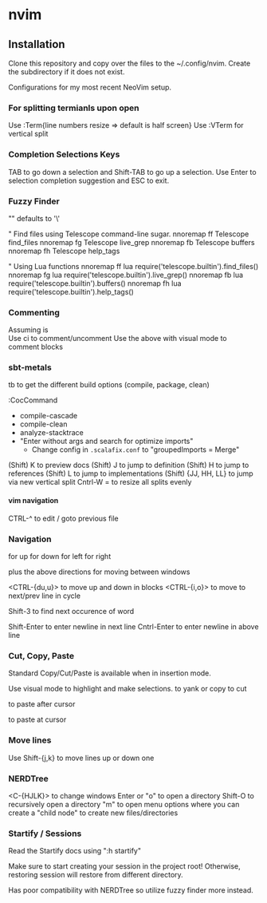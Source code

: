 # nvim

## Installation
Clone this repository and copy over the files to the ~/.config/nvim. Create the subdirectory if it does not exist. 

Configurations for my most recent NeoVim setup.

### For splitting termianls upon open

Use :Term{line numbers resize => default is half screen}
Use :VTerm for vertical split

### Completion Selections Keys

TAB to go down a selection and Shift-TAB to go up a selection. Use Enter to selection completion suggestion and ESC to exit.

### Fuzzy Finder

"<leader>" defaults to '\\'

" Find files using Telescope command-line sugar.
nnoremap <leader>ff <cmd>Telescope find_files<cr>
nnoremap <leader>fg <cmd>Telescope live_grep<cr>
nnoremap <leader>fb <cmd>Telescope buffers<cr>
nnoremap <leader>fh <cmd>Telescope help_tags<cr>

" Using Lua functions
nnoremap <leader>ff <cmd>lua require('telescope.builtin').find_files()<cr>
nnoremap <leader>fg <cmd>lua require('telescope.builtin').live_grep()<cr>
nnoremap <leader>fb <cmd>lua require('telescope.builtin').buffers()<cr>
nnoremap <leader>fh <cmd>lua require('telescope.builtin').help_tags()<cr>

### Commenting

Assuming <leader> is \
Use <leader>ci to comment/uncomment
Use the above with visual mode to comment blocks

### sbt-metals

<space>tb to get the different build options (compile, package, clean)

:CocCommand

- compile-cascade
- compile-clean
- analyze-stacktrace
- "Enter without args and search for optimize imports"
  - Change config in `.scalafix.conf` to "groupedImports = Merge"

(Shift) K to preview docs
(Shift) J to jump to definition
(Shift) H to jump to references
(Shift) L to jump to implementations
(Shift) {JJ, HH, LL} to jump via new vertical split
Cntrl-W = to resize all splits evenly

#### vim navigation

CTRL-^ to edit / goto previous file

### Navigation

<j> for up
<k> for down
<h> for left
<l> for right

<cntrl> plus the above directions for moving between windows

<CTRL-{du,u}> to move up and down in blocks
<CTRL-{i,o}> to move to next/prev line in cycle

Shift-3 to find next occurence of word

Shift-Enter to enter newline in next line
Cntrl-Enter to enter newline in above line

### Cut, Copy, Paste

Standard Copy/Cut/Paste is available when in insertion mode.

Use visual mode to highlight and make selections.
<y> to yank or copy
<d> to cut

<p> to paste after cursor
<P> to paste at cursor

### Move lines

Use Shift-{j,k} to move lines up or down one

### NERDTree

<C-{HJLK}> to change windows
Enter or "o" to open a directory
Shift-O to recursively open a directory
"m" to open menu options where you can create a "child node" to create new files/directories

### Startify / Sessions

Read the Startify docs using ":h startify"

Make sure to start creating your session in the project root!
Otherwise, restoring session will restore from different directory.

Has poor compatibility with NERDTree so utilize fuzzy finder more instead.
